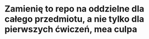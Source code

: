 # Zamienię to repo na oddzielne dla całego przedmiotu, a nie tylko dla pierwszych ćwiczeń, mea culpa

